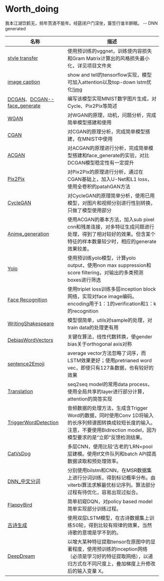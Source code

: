 # Worth_doing

我本江湖饮鹤无，频年贳酒不能年。经筵闭户门深坐，簑笠行谁半醉眠。 -- DNN generated

名称 | 描述
--- | ---
[style transfer](style_tansfer/) | 使用预训练的vggnet，训练使内容损失和Gram Matrix计算出的风格损失最小化，详见项目文件夹
[image caption](image_caption/) | show and tell的tensorflow实现，模型可加入attention以及top-down lstm优化[!img](image_caption/Figure_1.png)
[DCGAN](DCGAN/)、[DCGAN--face_generate](DCGAN--face_generate/) | 编写该模型实现MNIST数字图片生成，对Cycle、Pix2Pix等简述
[WGAN](WGAN/) | 对WGAN的原理，动机，问题分析，完成简单模型搭建和使用
[CGAN](CGAN/) | 对CGAN的原理分析，完成简单模型搭建，在MNIST中使用
[ACGAN](ACGAN/) | 对ACGAN的原理进行分析，完成简单模型搭建和face_generate的实验，对比DCGAN模型稳定性有一定提升
[Pix2Pix](Pix2Pix/) | 对Pix2Pix的原理进行分析，通过在CGAN基础上，加入U-Net和L1 loss，使用全卷积的patahGAN方法
[CycleGAN](CycleGAN/) | 对CycleGAN的原理简单分析，使用已用模型，对图片和视频分别进行性别转换，只做了模型使用部分
[Anime_generation](Anime_generation/) | 使用ACGAN的基本方法，加入sub pixel cnn和残差连接，对多特征生成问题进行处理，得到了相对较好的效果。但含某个特征的样本数量较少时，相应的generate效果较差。
[Yolo](Yolo/) | 使用预训练yolo模型，计算yolo output，使用non max suppression和score filtering，对输出的多类预测boxes进行筛选
[Face Recognition](FaceRecognition/) | 使用triplet loss训练多层inception block网络，实现对face image编码。encoding用于1：1的verification和1：k的recognition
[WritingShakespeare](WritingShakespeare/) | 模型很简单，utils对sample的处理，对train data的处理更有用
[DebiasWordVectors](DebiasWordVectors/) | 关键在算法，线性代数转换，使gender bias关于orthogonal axis对称
[sentence2Emoji](sentence2Emoji/) | average vector方法忽略了词序，而LSTM效果更好；使用pretrianed word vec，即使只有127条数据，也有较好的效果
[Translation](Translation/) | seq2seq model的常用data process，使用全局共享的layer进行部分计算，attention的简答实现
[TriggerWordDetection](TriggerWordDetection/) | 音频数据的处理方法，生成含Trigger Word的数据，同时使用Conv 1D将输入的长序列频谱图转换成较短长度的输入。注意，不要使用Bidirection model，因为模型要求的是“立即”反馈检测结果。
[CatVsDog](CatVsDog/) | 多层CNN，使用比较‘古老的’LRN+pool层建模。使用tf文件队列和batch API提高数据读取和预处理效率。
[DNN_中文分词](DNN_中文分词/) | 分别使用bilstm和CNN，在MSR数据集上进行分词训练，得到标记概率分布。由viterbi算法求解最优标记序列。算法部分过程有待优化，容易出现过拟合。
[FlappyBird](FlappyBird/) | 简单初窥DQN，对policy based model简单实现部分训练过程。
[古诗生成](古诗生成/) | 使用双层LSTM模型，在古诗数据集上训练50轮，得到比较有规律的效果，当然诗歌的意境是学不到的。
[DeepDream](DeepDream/) | 以增大某种特征提取tensor在原图中的显著程度，使用预训练的inception网络（必须是学习好的特征提取网络），以递归方式在不同尺度上，叠加梯度上升修改后的输入变量 X。
